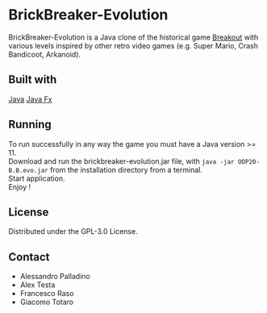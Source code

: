 # BrickBreaker-Evolution
BrickBreaker-Evolution is a Java clone of the historical game [Breakout](https://it.wikipedia.org/wiki/Breakout_(videogioco)#Versioni) with various levels inspired by other retro video games (e.g. Super Mario, Crash Bandicoot, Arkanoid).

## Built with
[Java](https://www.oracle.com/it/java/)
[Java Fx](https://www.oracle.com/it/java/technologies/javase/javafx-overview.html)

## Running
To run successfully in any way the game you must have a Java version >= 11. \
Download and run the brickbreaker-evolution.jar file, with `java -jar OOP20-B.B.evo.jar` from the installation directory from a terminal. \
Start application. \
Enjoy !

## License
Distributed under the GPL-3.0 License.

## Contact
* Alessandro Palladino
* Alex Testa
* Francesco Raso
* Giacomo Totaro
